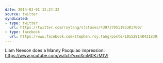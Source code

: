 ```yaml
---
date: 2014-03-01 12:24:32
source: twitter
syndicated:
- type: twitter
  url: https://twitter.com/roytang/statuses/439737951195381760/
- type: facebook
  url: https://www.facebook.com/stephen.roy.tang/posts/10152814842183912
---
```


Liam Neeson does a Manny Pacquiao impression: https://www.youtube.com/watch?v=oXmM0KzM1VI